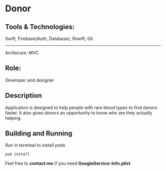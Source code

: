 # Donor

## Tools & Technologies: 

Swift, Firebase(Auth, Database), Rswift, Git
***
Arcitecure:  MVC


## Role: 

Developer and designer 


## Description

Application is designed to help people with rare blood types to find donors faster. It also gives donors an opportunity to know who are they actually helping.

## Building and Running

Run in terminal to install pods

```
pod install
```
Feel free to **contact me** if you need **GoogleService-Info.plist**
